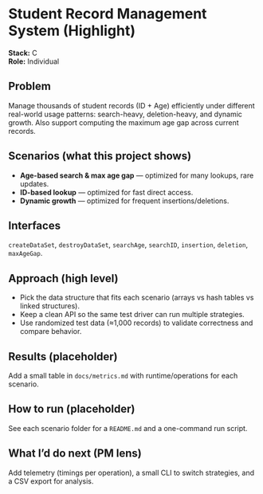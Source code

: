 # Student Record Management System (Highlight)

**Stack:** C  
**Role:** Individual  

## Problem
Manage thousands of student records (ID + Age) efficiently under different real-world usage patterns: search-heavy, deletion-heavy, and dynamic growth. Also support computing the maximum age gap across current records.

## Scenarios (what this project shows)
- **Age-based search & max age gap** — optimized for many lookups, rare updates.
- **ID-based lookup** — optimized for fast direct access.
- **Dynamic growth** — optimized for frequent insertions/deletions.

## Interfaces
`createDataSet`, `destroyDataSet`, `searchAge`, `searchID`, `insertion`, `deletion`, `maxAgeGap`.

## Approach (high level)
- Pick the data structure that fits each scenario (arrays vs hash tables vs linked structures).
- Keep a clean API so the same test driver can run multiple strategies.
- Use randomized test data (≈1,000 records) to validate correctness and compare behavior.

## Results (placeholder)
Add a small table in `docs/metrics.md` with runtime/operations for each scenario.

## How to run (placeholder)
See each scenario folder for a `README.md` and a one-command run script.

## What I’d do next (PM lens)
Add telemetry (timings per operation), a small CLI to switch strategies, and a CSV export for analysis.
